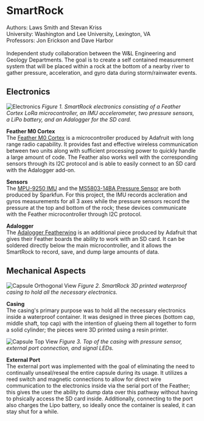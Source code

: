 # SmartRock

Authors: Laws Smith and Stevan Kriss\
University: Washington and Lee University, Lexington, VA\
Professors: Jon Erickson and Dave Harbor\
\
Independent study collaboration between the W&L Engineering and Geology Departments.  The goal is to create a self contained measurement system that will be placed within a rock at the bottom of a nearby river to gather pressure, acceleration, and gyro data during storm/rainwater events.<br/>
  
## Electronics
 
   ![Electronics](https://user-images.githubusercontent.com/63022881/78575936-01908800-77fa-11ea-98aa-a51f17e20751.jpg)
*Figure 1.  SmartRock electronics consisting of a Feather Cortex LoRa microcontroller, an IMU accelerometer, two pressure sensors, a LiPo battery, and an Adalogger for the SD card.*<br/>

**Feather M0 Cortex**<br/>
The [Feather M0 Cortex](https://www.adafruit.com/product/3178) is a microcontroller produced by Adafruit with long range radio capability.  It provides fast and effective wireless communication between two units along with sufficient processing power to quickly handle a large amount of code.  The Feather also works well with the corresponding sensors through its I2C protocol and is able to easily connect to an SD card with the Adalogger add-on.<br/>

**Sensors**<br/>
The [MPU-9250 IMU](https://www.sparkfun.com/products/13762) and the [MS5803-14BA Pressure Sensor](https://www.sparkfun.com/products/12909) are both produced by Sparkfun.  For this project, the IMU records accleration and gyros measurements for all 3 axes while the pressure sensors record the pressure at the top and bottom of the rock; these devices communicate with the Feather microcontroller through I2C protocol.<br/>

**Adalogger**<br/>
The [Adalogger Featherwing](https://www.adafruit.com/product/2922) is an additional piece produced by Adafruit that gives their Feather boards the ability to work with an SD card.  It can be soldered directly below the main microcontroller, and it allows the SmartRock to record, save, and dump large amounts of data.<br/>

## Mechanical Aspects

   ![Capsule Orthogonal View](https://user-images.githubusercontent.com/63022881/79247911-1fd53400-7e49-11ea-8440-3056896cd37b.jpg)
*Figure 2.  SmartRock 3D printed waterproof casing to hold all the necessary electronics.*<br/>

**Casing**<br/>
The casing's primary purpose was to hold all the necessary electronics inside a waterproof container.  It was designed in three pieces (bottom cap, middle shaft, top cap) with the intention of glueing them all together to form a solid cylinder; the pieces were 3D printed using a resin printer.<br/>

   ![Capsule Top View](https://user-images.githubusercontent.com/63022881/79248180-7cd0ea00-7e49-11ea-8767-b3877b885303.png)
*Figure 3.  Top of the casing with pressure sensor, external port connection, and signal LEDs.*<br/>

**External Port**<br/>
The external port was implemented with the goal of eliminating the need to continually unseal/reseal the entire capsule during its usage.  It utilizes a reed switch and magnetic connections to allow for direct wire communication to the electronics inside via the serial port of the Feather; this gives the user the ability to dump data over this pathway without having to phsically access the SD card inside.  Additionally, connecting to the port also charges the Lipo battery, so ideally once the container is sealed, it can stay shut for a while.
